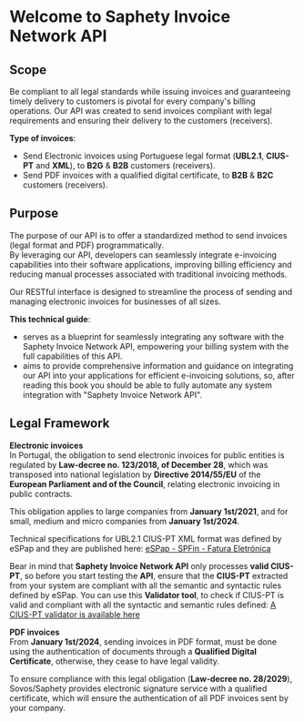 # Welcome to Saphety Invoice Network API
## Scope
Be compliant to all legal standards while issuing invoices and guaranteeing timely delivery to customers is pivotal for every company's billing operations.  Our API was created to send invoices compliant with legal requirements and ensuring their delivery to the customers (receivers).

**Type of invoices**:
- Send Electronic invoices using Portuguese legal format (**UBL2.1**, **CIUS-PT** and **XML**), to **B2G** & **B2B** customers (receivers).
- Send PDF invoices with a qualified digital certificate, to **B2B** & **B2C** customers (receivers).

## Purpose
The purpose of our API is to offer a standardized method to send invoices (legal format and PDF) programmatically.  
By leveraging our API, developers can seamlessly integrate e-invoicing capabilities into their software applications, improving billing efficiency and reducing manual processes associated with traditional invoicing methods.

Our RESTful interface is designed to streamline the process of sending and managing electronic invoices for businesses of all sizes.

**This technical guide**:
- serves as a blueprint for seamlessly integrating any software with the Saphety Invoice Network API, empowering your billing system with the full capabilities of this API.
- aims to provide comprehensive information and guidance on integrating our API into your applications for efficient e-invoicing solutions, so, after reading this book you should be able to fully automate any system integration with "Saphety Invoice Network API".

## Legal Framework
**Electronic invoices**  
In Portugal, the obligation to send electronic invoices for public entities is regulated by **Law-decree no. 123/2018, of December 28**, which was transposed into national legislation by **Directive 2014/55/EU** of the **European Parliament and of the Council**, relating electronic invoicing in public contracts.

This obligation applies to large companies from **January 1st/2021**, and for small, medium and micro companies from **January 1st/2024**.

Technical specifications for UBL2.1 CIUS-PT XML format was defined by eSPap and they are published here: [eSPap - SPFin - Fatura Eletrónica ](https://www.espap.gov.pt/FrontEnd/Paginas/Areas/SP_Fin/SP_Fin_NormasFEAP_tpl_1.aspx)  

Bear in mind that **Saphety Invoice Network API** only processes **valid CIUS-PT**, so before you start testing the **API**, ensure that the **CIUS-PT** extracted from your system are compliant with all the semantic and syntactic rules defined by eSPap. You can use this **Validator tool**, to check if CIUS-PT is valid and compliant with all the syntactic and semantic rules defined: [A CIUS-PT validator is available here](https://svc.feap.gov.pt/Doc.Client/public/CIUSvalidation/PT?language=pt)

**PDF invoices**  
From **January 1st/2024**, sending invoices in PDF format, must be done using the authentication of documents through a **Qualified Digital Certificate**, otherwise, they cease to have legal validity.

To ensure compliance with this legal obligation (**Law-decree no. 28/2029**), Sovos/Saphety provides electronic signature service with a qualified certificate, which will ensure the authentication of all PDF invoices sent by your company.